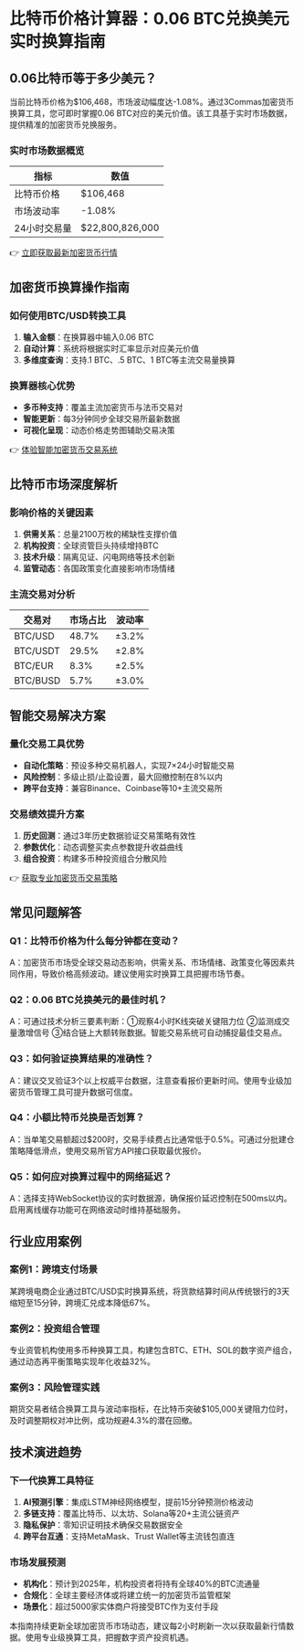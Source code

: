 # 比特币价格计算器：0.06 BTC兑换美元实时换算指南

## 0.06比特币等于多少美元？

当前比特币价格为$106,468，市场波动幅度达-1.08%。通过3Commas加密货币换算工具，您可即时掌握0.06 BTC对应的美元价值。该工具基于实时市场数据，提供精准的加密货币兑换服务。

### 实时市场数据概览
| 指标        | 数值               |
|-------------|--------------------|
| 比特币价格  | $106,468           |
| 市场波动率   | -1.08%             |
| 24小时交易量 | $22,800,826,000    |

👉 [立即获取最新加密货币行情](https://bit.ly/okx_welcome)

## 加密货币换算操作指南

### 如何使用BTC/USD转换工具
1. **输入金额**：在换算器中输入0.06 BTC
2. **自动计算**：系统将根据实时汇率显示对应美元价值
3. **多维度查询**：支持.1 BTC、.5 BTC、1 BTC等主流交易量换算

### 换算器核心优势
- **多币种支持**：覆盖主流加密货币与法币交易对
- **智能更新**：每3分钟同步全球交易所最新数据
- **可视化呈现**：动态价格走势图辅助交易决策

👉 [体验智能加密货币交易系统](https://bit.ly/okx_welcome)

## 比特币市场深度解析

### 影响价格的关键因素
1. **供需关系**：总量2100万枚的稀缺性支撑价值
2. **机构投资**：全球资管巨头持续增持BTC
3. **技术升级**：隔离见证、闪电网络等技术创新
4. **监管动态**：各国政策变化直接影响市场情绪

### 主流交易对分析
| 交易对       | 市场占比 | 波动率  |
|--------------|----------|---------|
| BTC/USD      | 48.7%    | ±3.2%   |
| BTC/USDT     | 29.5%    | ±2.8%   |
| BTC/EUR      | 8.3%     | ±2.5%   |
| BTC/BUSD     | 5.7%     | ±3.0%   |

## 智能交易解决方案

### 量化交易工具优势
- **自动化策略**：预设多种交易机器人，实现7×24小时智能交易
- **风险控制**：多级止损/止盈设置，最大回撤控制在8%以内
- **跨平台支持**：兼容Binance、Coinbase等10+主流交易所

### 交易绩效提升方案
1. **历史回测**：通过3年历史数据验证交易策略有效性
2. **参数优化**：动态调整买卖点参数提升收益曲线
3. **组合投资**：构建多币种投资组合分散风险

👉 [获取专业加密货币交易策略](https://bit.ly/okx_welcome)

## 常见问题解答

### Q1：比特币价格为什么每分钟都在变动？
A：加密货币市场受全球交易动态影响，供需关系、市场情绪、政策变化等因素共同作用，导致价格高频波动。建议使用实时换算工具把握市场节奏。

### Q2：0.06 BTC兑换美元的最佳时机？
A：可通过技术分析三要素判断：①观察4小时K线突破关键阻力位 ②监测成交量激增信号 ③结合链上大额转账数据。智能交易系统可自动捕捉最佳交易点。

### Q3：如何验证换算结果的准确性？
A：建议交叉验证3个以上权威平台数据，注意查看报价更新时间。使用专业级加密货币管理工具可提升数据可信度。

### Q4：小额比特币兑换是否划算？
A：当单笔交易额超过$200时，交易手续费占比通常低于0.5%。可通过分批建仓策略降低滑点，使用交易所官方API接口获取最优报价。

### Q5：如何应对换算过程中的网络延迟？
A：选择支持WebSocket协议的实时数据源，确保报价延迟控制在500ms以内。启用离线缓存功能可在网络波动时维持基础服务。

## 行业应用案例

### 案例1：跨境支付场景
某跨境电商企业通过BTC/USD实时换算系统，将货款结算时间从传统银行的3天缩短至15分钟，跨境汇兑成本降低67%。

### 案例2：投资组合管理
专业资管机构使用多币种换算工具，构建包含BTC、ETH、SOL的数字资产组合，通过动态再平衡策略实现年化收益32%。

### 案例3：风险管理实践
期货交易者结合换算工具与波动率指标，在比特币突破$105,000关键阻力位时，及时调整期权对冲比例，成功规避4.3%的潜在回撤。

## 技术演进趋势

### 下一代换算工具特征
1. **AI预测引擎**：集成LSTM神经网络模型，提前15分钟预测价格波动
2. **多链支持**：覆盖比特币、以太坊、Solana等20+主流公链资产
3. **隐私保护**：零知识证明技术确保交易数据安全
4. **跨平台互通**：支持MetaMask、Trust Wallet等主流钱包直连

### 市场发展预测
- **机构化**：预计到2025年，机构投资者将持有全球40%的BTC流通量
- **合规化**：全球主要经济体或将建立统一的加密货币监管框架
- **场景化**：超过5000家实体商户将接受BTC作为支付手段

本指南持续更新全球加密货币市场动态，建议每2小时刷新一次以获取最新行情数据。使用专业级换算工具，把握数字资产投资机遇。